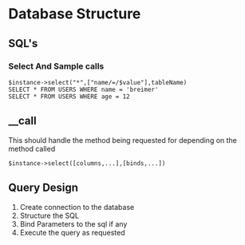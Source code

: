 # Database Structure


## SQL's
### Select And Sample calls
```$instance->select("*",["name/=/$value"],tableName)```  
```SELECT * FROM USERS WHERE name = 'breimer'```  
```SELECT * FROM USERS WHERE age = 12```  


## __call
This should handle the method being requested for depending
on the method called

```$instance->select([columns,...],[binds,...])```

## Query Design
1. Create connection to the database
2. Structure the SQL
3. Bind Parameters to the sql if any
4. Execute the query as requested